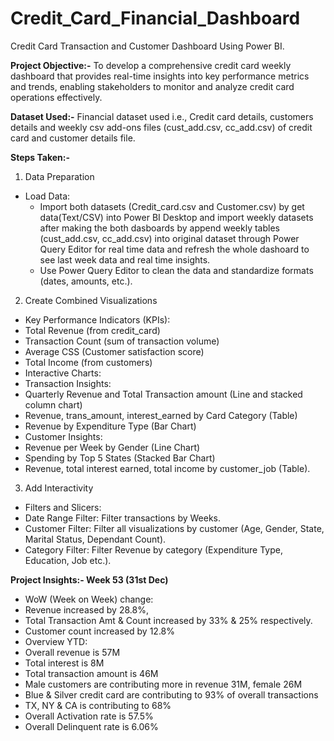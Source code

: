 # Credit_Card_Financial_Dashboard
Credit Card Transaction and Customer Dashboard Using Power BI.

**Project Objective:-**
To develop a comprehensive credit card weekly dashboard that provides real-time insights into key performance metrics and trends, enabling stakeholders to monitor and analyze credit card operations effectively.

**Dataset Used:-** 
Financial dataset used i.e., Credit card details, customers details and weekly csv add-ons files (cust_add.csv, cc_add.csv) of credit card and customer details file.

**Steps Taken:-**
1. Data Preparation
* Load Data:
   * Import both datasets (Credit_card.csv and Customer.csv) by get data(Text/CSV) into Power BI Desktop and import weekly datasets after making the both dasboards by append weekly tables (cust_add.csv, 
    cc_add.csv) into original dataset through Power Query Editor for real time data and refresh the whole dashoard to see last week data and real time insights.
   * Use Power Query Editor to clean the data and standardize formats (dates, amounts, etc.).
2. Create Combined Visualizations
* Key Performance Indicators (KPIs):
 * Total Revenue (from credit_card)
 * Transaction Count (sum of transaction volume)
 * Average CSS (Customer satisfaction score)
 * Total Income (from customers)
* Interactive Charts:
 * Transaction Insights:
  * Quarterly Revenue and Total Transaction amount (Line and stacked column chart)
  * Revenue, trans_amount, interest_earned by Card Category (Table)
  * Revenue by Expenditure Type (Bar Chart)
 * Customer Insights:
  * Revenue per Week by Gender (Line Chart)
  * Spending by Top 5 States (Stacked Bar Chart)
  * Revenue, total interest earned, total income by customer_job (Table).
3. Add Interactivity
* Filters and Slicers:
 * Date Range Filter: Filter transactions by Weeks.
 * Customer Filter: Filter all visualizations by customer (Age, Gender, State, Marital Status, Dependant Count).
 * Category Filter: Filter Revenue by category (Expenditure Type, Education, Job etc.).

**Project Insights:- Week 53 (31st Dec)**
* WoW (Week on Week) change:
 * Revenue increased by 28.8%,
 * Total Transaction Amt & Count increased by 33% & 25% respectively.
 * Customer count increased by 12.8%
* Overview YTD:
 * Overall revenue is 57M
 * Total interest is 8M
 * Total transaction amount is 46M
 * Male customers are contributing more in revenue 31M, female 26M
 * Blue & Silver credit card are contributing to 93% of overall transactions
 * TX, NY & CA is contributing to 68%
 * Overall Activation rate is 57.5%
 * Overall Delinquent rate is 6.06%
